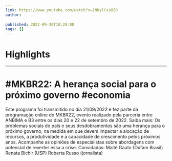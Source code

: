 ```yaml
---
link: https://www.youtube.com/watch?v=1NkylCxsHZ0
author: 
   
published: 2022-09-30T10:28:00
tags: []
---
```

# Highlights


---
# #MKBR22: A herança social para o próximo governo #economia
Este programa foi transmitido no dia 21/09/2022 e fez parte da programação online do MKBR22, evento realizado pela parceria entre ANBIMA e B3 entre os dias 20 e 22 de setembro de 2022. Saiba mais: Os problemas sociais do país e seus desdobramentos são uma herança para o próximo governo, na medida em que devem impactar a alocação de recursos, a produtividade e a capacidade de crescimento pelos próximos anos. Acompanhe as opiniões de especialistas sobre abordagens com potencial de reverter essa a crise. Convidadas: Maitê Gauto (Oxfam Brasil) Renata Bichir (USP) Roberta Russo (jornalista)
